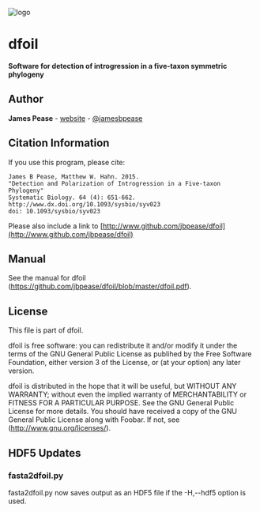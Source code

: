 ![logo](https://github.com/jbpease/dfoil/blob/master/doc/logo.png)

# dfoil

**Software for detection of introgression in a five-taxon symmetric phylogeny** 

## Author

**James Pease** - [website](http://jbpease.github.io) - [@jamesbpease](http://www.twitter.com/jamesbpease/)

## Citation Information

If you use this program, please cite:
```
James B Pease, Matthew W. Hahn. 2015.
"Detection and Polarization of Introgression in a Five-taxon Phylogeny" 
Systematic Biology. 64 (4): 651-662.
http://www.dx.doi.org/10.1093/sysbio/syv023
doi: 10.1093/sysbio/syv023
```

Please also include a link to [http://www.github.com/jbpease/dfoil](http://www.github.com/jbpease/dfoil)

## Manual

See the manual for dfoil (https://github.com/jbpease/dfoil/blob/master/dfoil.pdf).

## License

This file is part of dfoil.

dfoil is free software: you can redistribute it and/or modify it under the terms of the GNU General Public License as publihed by the Free Software Foundation, either version 3 of the License, or (at your option) any later version.

dfoil is distributed in the hope that it will be useful, but WITHOUT ANY WARRANTY; without even the implied warranty of MERCHANTABILITY or FITNESS FOR A PARTICULAR PURPOSE.  See the GNU General Public License for more details. You should have received a copy of the GNU General Public License along with Foobar.  If not, see (http://www.gnu.org/licenses/).

## HDF5 Updates

### fasta2dfoil.py

fasta2dfoil.py now saves output as an HDF5 file if the -H,--hdf5 option is used.


